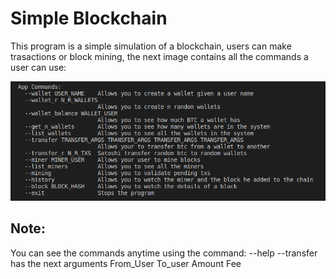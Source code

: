 # Simple Blockchain

This program is a simple simulation of a blockchain, users can make trasactions or block mining, the next image contains all the commands a user can use:

![alt text](./commands.png)
## Note:
You can see the commands anytime using the command: --help
--transfer has the next arguments From_User To_user Amount Fee
